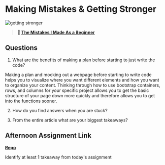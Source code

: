 # Making Mistakes & Getting Stronger

![getting stronger](https://bcw.blob.core.windows.net/public/img/lesson-images/js-bootcamp-logo.jpg)

> **📖 [The Mistakes I Made As a Beginner](https://codeworksacademy.com/fs-student-guide/resources/wk2/06-Coding-Mistakes)**

## Questions

1. What are the benefits of making a plan before starting to just write the code?

Making a plan and mocking out a webpage before starting to write code helps you to visualize where you want different elements and how you want to organize your content. Thinking through how to use bootstrap containers, rows, and columns for your specific project allows you to get the basic structure of your page down more quickly and therefore allows you to get into the functions sooner. 

2. How do you find answers when you are stuck?

3. From the entire article what are your biggest takeaways?

## Afternoon Assignment Link

**[Repo](https://github.com/JordanlDiaz/<ASSIGNMENT_REPO>)**

Identify at least 1 takeaway from today's assignment
